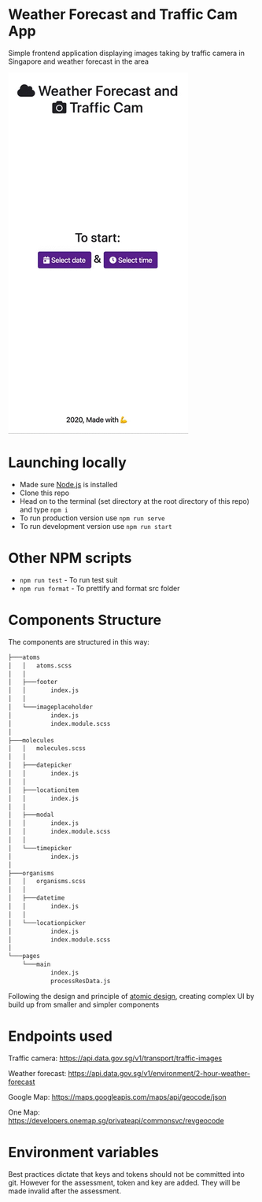 # Weather Forecast and Traffic Cam App

Simple frontend application displaying images taking by traffic camera in Singapore and weather forecast in the area 

![](https://github.com/jokarz/weather-forecast-traffic-cam/blob/master/demo/demo.gif)

# Launching locally

* Made sure [Node.js](https://nodejs.org/en/download/) is installed
* Clone this repo
* Head on to the terminal (set directory at the root directory of this repo) and type ```npm i```
* To run production version use ```npm run serve```
* To run development version use ```npm run start```


# Other NPM scripts

* ```npm run test``` - To run test suit
* ```npm run format``` -  To prettify and format src folder


# Components Structure

The components are structured in this way:

```txt
├───atoms
│   │   atoms.scss
│   │
│   ├───footer
│   │       index.js
│   │
│   └───imageplaceholder
│           index.js
│           index.module.scss
│
├───molecules
│   │   molecules.scss
│   │
│   ├───datepicker
│   │       index.js
│   │
│   ├───locationitem
│   │       index.js
│   │
│   ├───modal
│   │       index.js
│   │       index.module.scss
│   │
│   └───timepicker
│           index.js
│
├───organisms
│   │   organisms.scss
│   │
│   ├───datetime
│   │       index.js
│   │
│   └───locationpicker
│           index.js
│           index.module.scss
│
└───pages
    └───main
            index.js
            processResData.js
```

Following the design and principle of [atomic design](https://dev.to/giteden/atomic-design-with-react-and-bit-simplify-a-complex-ui-1k1f), creating complex UI by build up from smaller and simpler components

# Endpoints used

Traffic camera: https://api.data.gov.sg/v1/transport/traffic-images

Weather forecast: https://api.data.gov.sg/v1/environment/2-hour-weather-forecast

Google Map: https://maps.googleapis.com/maps/api/geocode/json

One Map: https://developers.onemap.sg/privateapi/commonsvc/revgeocode


# Environment variables

Best practices dictate that keys and tokens should not be committed into git. However for the assessment, token and key are added. They will be made invalid after the assessment.

